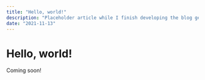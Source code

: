 ```yaml
---
title: "Hello, world!"
description: "Placeholder article while I finish developing the blog generator."
date: "2021-11-13"
---
```


# Hello, world!

Coming soon!